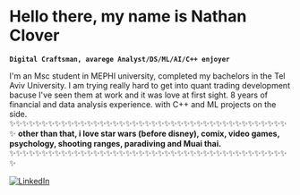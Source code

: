 # Hello there, my name is Nathan Clover

**`Digital Craftsman, avarege Analyst/DS/ML/AI/C++ enjoyer`** 


I'm an Msc student in MEPHI university,
completed my bachelors in the Tel Aviv University.
I am trying really hard to get into quant trading development bacuse I've seen them at work and it was love at first sight.
8 years of financial and data analysis experience.
with C++ and ML projects on the side.
✨✨✨✨✨✨✨✨✨✨✨✨✨✨✨✨✨✨✨✨✨✨✨✨✨✨✨✨✨✨✨✨✨✨✨✨✨✨✨✨✨✨✨✨
**other than that, i love star wars (before disney), comix, video games, psychology, shooting ranges, paradiving and Muai thai.**
✨✨✨✨✨✨✨✨✨✨✨✨✨✨✨✨✨✨✨✨✨✨✨✨✨✨✨✨✨✨✨✨✨✨✨✨✨✨✨✨✨✨✨✨

<p align="left">
  <a href="https://www.linkedin.com/in/nathanc93/">
  <img alt="LinkedIn" title="My LinkedIn profile"
  src = "![image](https://github.com/user-attachments/assets/586f1600-7ff6-4b51-abb1-bdfe6765a0da)
"/></a>
